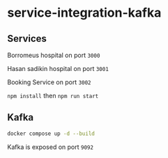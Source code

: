 # service-integration-kafka

## Services
Borromeus hospital on port `3000`

Hasan sadikin hospital on port `3001`

Booking Service on port `3002`

`npm install` then `npm run start`

## Kafka
```bash
docker compose up -d --build
```
Kafka is exposed on port `9092`
